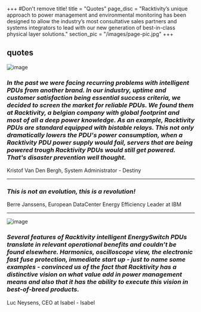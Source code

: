 +++
#Don't remove title!
title = "Quotes"
page_disc = "Racktivity’s unique approach to power management and environmental monitoring has been designed to allow the industry’s most consultative sales partners and systems integrators to lead with our new generation of best-in-class physical layer solutions."
section_pic = "/images/page-pic.jpg"
+++

**quotes**
---------------------------------------
![image](/images/destiny.jpg)

### _In the past we were facing recurring problems with intelligent PDUs from another brand. In our industry, uptime and customer satisfaction being essential success criteria, we decided to screen the market for reliable PDUs. We found them at Racktivity, a belgian company with global footprint and most of all a deep power knowledge. As an example, Racktivity PDUs are standard equipped with bistable relays. This not only dramatically lowers the PDU's power consumption, when a Racktivity PDU power supply would fail, servers that are being powered trough Racktivity PDUs would still get powered. That's disaster prevention well thought._ ###

Kristof Van Den Bergh, System Administrator - Destiny


-------------

### _This is not an evolution, this is a revolution!_ 
Berre Janssens, European DataCenter Energy Efficiency Leader at IBM

-------------
![image](/images/Isabel.jpg)
### _Several features of Racktivity intelligent EnergySwitch PDUs translate in relevant operational benefits and couldn’t be found elsewhere. Harmonics, oscilloscope view, the electronic fast fuse protection, immediate start up - just to name some examples - convinced us of the fact that Racktivity has a distinctive vision on what value add in power management means and also that it has the ability to execute this vision in best-of-breed products._ ###

Luc Neysens, CEO at Isabel - Isabel

